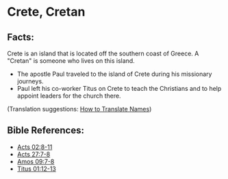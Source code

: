 # Crete, Cretan #

## Facts: ##

Crete is an island that is located off the southern coast of Greece. A "Cretan" is someone who lives on this island.

* The apostle Paul traveled to the island of Crete during his missionary journeys.
* Paul left his co-worker Titus on Crete to teach the Christians and to help appoint leaders for the church there.

(Translation suggestions: [How to Translate Names](en/ta-vol1/translate/man/translate-names))

## Bible References: ##

* [Acts 02:8-11](en/tn/act/help/02/08)
* [Acts 27:7-8](en/tn/act/help/27/07)
* [Amos 09:7-8](en/tn/amo/help/09/07)
* [Titus 01:12-13](en/tn/tit/help/01/12)